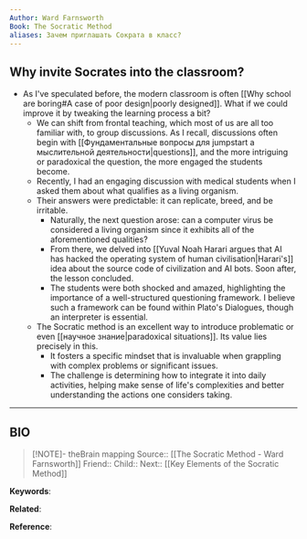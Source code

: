 ```yaml
---
Author: Ward Farnsworth
Book: The Socratic Method
aliases: Зачем приглашать Сократа в класс?
---
```

## Why invite Socrates into the classroom?

- As I've speculated before, the modern classroom is often [[Why school are boring#A case of poor design|poorly designed]]. What if we could improve it by tweaking the learning process a bit?
	- We can shift from frontal teaching, which most of us are all too familiar with, to group discussions. As I recall, discussions often begin with [[Фундаментальные вопросы для jumpstart а мыслительной деятельности|questions]], and the more intriguing or paradoxical the question, the more engaged the students become.
	- Recently, I had an engaging discussion with medical students when I asked them about what qualifies as a living organism.
	- Their answers were predictable: it can replicate, breed, and be irritable.
		- Naturally, the next question arose: can a computer virus be considered a living organism since it exhibits all of the aforementioned qualities?
		- From there, we delved into [[Yuval Noah Harari argues that AI has hacked the operating system of human civilisation|Harari's]] idea about the source code of civilization and AI bots. Soon after, the lesson concluded.
		- The students were both shocked and amazed, highlighting the importance of a well-structured questioning framework. I believe such a framework can be found within Plato's Dialogues, though an interpreter is essential.
	- The Socratic method is an excellent way to introduce problematic or even [[научное знание|paradoxical situations]]. Its value lies precisely in this.
		- It fosters a specific mindset that is invaluable when grappling with complex problems or significant issues.
		- The challenge is determining how to integrate it into daily activities, helping make sense of life's complexities and better understanding the actions one considers taking.

***
## BIO
> [!NOTE]- theBrain mapping
> Source:: [[The Socratic Method - Ward Farnsworth]]
> Friend::
> Child::
> Next:: [[Key Elements of the Socratic Method]]

**Keywords**:

**Related**:

**Reference**: 